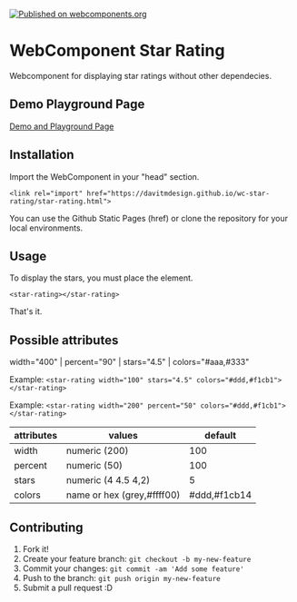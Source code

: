 [![Published on webcomponents.org](https://img.shields.io/badge/webcomponents.org-published-blue.svg)](https://www.webcomponents.org/element/owner/my-element)


# WebComponent Star Rating

Webcomponent for displaying star ratings <star-rating> without other dependecies.

## Demo Playground Page

[Demo and Playground Page](https://davitmdesign.github.io/wc-star-rating/index.html)

## Installation

Import the WebComponent in your "head" section.

`<link rel="import" href="https://davitmdesign.github.io/wc-star-rating/star-rating.html">`

You can use the Github Static Pages (href) or clone the repository for your local environments.

## Usage

To display the stars, you must place the element.

`<star-rating></star-rating>`

That's it.

## Possible attributes

width="400" | percent="90" | stars="4.5" | colors="#aaa,#333"

Example: `<star-rating width="100" stars="4.5" colors="#ddd,#f1cb1"></star-rating>`

Example: `<star-rating width="200" percent="50" colors="#ddd,#f1cb1"></star-rating>`


| attributes        |     values                        |   default      |
| ----------------- |-----------------------------------|----------------|
| width             | numeric (200)                     | 100            |
| percent           | numeric (50)                      | 100            |
| stars             | numeric (4 4.5 4,2)               | 5              |
| colors            | name or hex (grey,#ffff00)        | #ddd,#f1cb14   |


## Contributing

1. Fork it!
2. Create your feature branch: `git checkout -b my-new-feature`
3. Commit your changes: `git commit -am 'Add some feature'`
4. Push to the branch: `git push origin my-new-feature`
5. Submit a pull request :D
